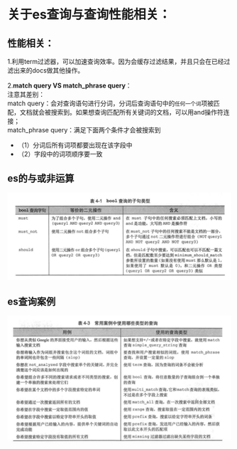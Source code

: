 # 关于es查询与查询性能相关：

## 性能相关：
1.利用term过滤器，可以加速查询效率。因为会缓存过滤结果，并且只会在已经过滤出来的docs做其他操作。

2.**match query VS match_phrase query**：  
注意其差别：  
match query：会对查询语句进行分词，分词后查询语句中的```任何一个词```项被匹配，文档就会被搜索到。如果想查询匹配所有关键词的文档，可以用and操作符连接；  
match_phrase query：满足下面两个条件才会被搜索到
- （1）分词后所有词项都要出现在该字段中
- （2）字段中的词项顺序要一致


## es的与或非运算  
<img src="../../imgs/es的与或非.png">

## es查询案例
<img src="../../imgs/es查询案例.png">